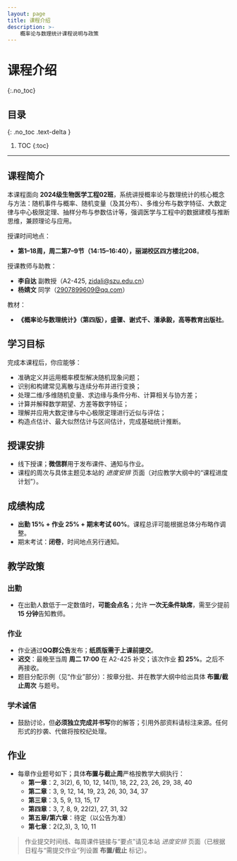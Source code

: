 ```yaml
---
layout: page
title: 课程介绍
description: >-
    概率论与数理统计课程说明与政策
---
```


# 课程介绍
{:.no_toc}

## 目录
{: .no_toc .text-delta }

1. TOC
{:toc}

---

## 课程简介

本课程面向 **2024级生物医学工程02班**，系统讲授概率论与数理统计的核心概念与方法：随机事件与概率、随机变量（及其分布）、多维分布与数字特征、大数定律与中心极限定理、抽样分布与参数估计等，强调医学与工程中的数据建模与推断思维，兼顾理论与应用。  

授课时间地点：
- **第1–18周，周二第7–9节（14:15–16:40），丽湖校区四方楼北208**。  

授课教师与助教：
- **李自达** 副教授（A2-425, zidali@szu.edu.cn）
- **杨婧文** 同学（2907899609@qq.com）

教材：
- **《概率论与数理统计》（第四版），盛骤、谢式千、潘承毅，高等教育出版社**。

## 学习目标

完成本课程后，你应能够：
- 准确定义并运用概率模型解决随机现象问题；
- 识别和构建常见离散与连续分布并进行变换；
- 处理二维/多维随机变量、求边缘与条件分布、计算相关与协方差；
- 计算并解释数学期望、方差等数字特征；
- 理解并应用大数定律与中心极限定理进行近似与评估；
- 构造点估计、最大似然估计与区间估计，完成基础统计推断。

## 授课安排

- 线下授课；**微信群**用于发布课件、通知与作业。  
- 课程的周次与具体主题见本站的 *进度安排* 页面（对应教学大纲中的“课程进度计划”）。

## 成绩构成

- **出勤 15% + 作业 25% + 期末考试 60%**。课程总评可能根据总体分布略作调整。  
- 期末考试：**闭卷**，时间地点另行通知。

## 教学政策

### 出勤
- 在出勤人数低于一定数值时，**可能会点名**；允许 **一次无条件缺席**，需至少提前 **15 分钟**告知教师。

### 作业
- 作业通过**QQ群公告**发布；**纸质版需于上课前提交**。  
- **迟交**：最晚至当周 **周二 17:00** 在 A2-425 补交；该次作业 **扣 25%**。之后不再接收。  
- 题目分配示例（见“作业”部分）：按章分批、并在教学大纲中给出具体 **布置/截止周次** 与题号。

### 学术诚信
- 鼓励讨论，但**必须独立完成并书写**你的解答；引用外部资料请标注来源。任何形式的抄袭、代做将按校纪处理。

## 作业

- 每章作业题号如下；具体**布置与截止周**严格按教学大纲执行：  
  - **第一章**：2, 3(2), 6, 10, 12, 14(1), 18, 22, 23, 26, 29, 38, 40  
  - **第二章**：3, 9, 12, 14, 19, 23, 26, 30, 34, 37  
  - **第三章**：3, 5, 9, 13, 15, 17  
  - **第四章**：3, 7, 8, 9, 22(2), 27, 31, 32  
  - **第五章/第六章**：待定（以公告为准）  
  - **第七章**：2(2,3), 3, 10, 11  

> 作业提交时间线、每周课件链接与“要点”请见本站 *进度安排* 页面（已根据日程与“需提交作业”列设置 **布置/截止** 标记）。
